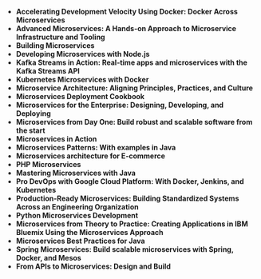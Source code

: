 
<ul>
  
 <li><b><a target="_blank" href="https://github.com/manjunath5496/Microservices-Books/blob/master/micro(1).pdf" style="text-decoration:none;">Accelerating Development Velocity Using Docker: Docker Across Microservices</a></b></li>
  
<li><b><a target="_blank" href="https://github.com/manjunath5496/Microservices-Books/blob/master/micro(2).pdf" style="text-decoration:none;">Advanced Microservices: A Hands-on Approach to Microservice Infrastructure and Tooling</a></b></li>

<li><b><a target="_blank" href="https://github.com/manjunath5496/Microservices-Books/blob/master/micro(3).pdf" style="text-decoration:none;"> Building Microservices</a></b></li>
<li><b><a target="_blank" href="https://github.com/manjunath5496/Microservices-Books/blob/master/micro(4).pdf" style="text-decoration:none;"> Developing Microservices with Node.js</a></b></li>
                            
  <li><b><a target="_blank" href="https://github.com/manjunath5496/Microservices-Books/blob/master/micro(5).pdf" style="text-decoration:none;">Kafka Streams in Action: Real-time apps and microservices with the Kafka Streams API</a></b></li>  
     <li><b><a target="_blank" href="https://github.com/manjunath5496/Microservices-Books/blob/master/micro(6).pdf" style="text-decoration:none;">Kubernetes Microservices with Docker</a></b></li>  
  
<li><b><a target="_blank" href="https://github.com/manjunath5496/Microservices-Books/blob/master/micro(7).pdf" style="text-decoration:none;">Microservice Architecture: Aligning Principles, Practices, and Culture</a></b></li>
<li><b><a target="_blank" href="https://github.com/manjunath5496/Microservices-Books/blob/master/micro(8).pdf" style="text-decoration:none;">Microservices Deployment Cookbook</a></b></li>
  
<li><b><a target="_blank" href="https://github.com/manjunath5496/Microservices-Books/blob/master/micro(9).pdf" style="text-decoration:none;">Microservices for the Enterprise: Designing, Developing, and Deploying</a></b></li>
<li><b><a target="_blank" href="https://github.com/manjunath5496/Microservices-Books/blob/master/micro(10).pdf" style="text-decoration:none;">Microservices from Day One: Build robust and scalable software from the start</a></b></li>
  
<li><b><a target="_blank" href="https://github.com/manjunath5496/Microservices-Books/blob/master/micro(11).pdf" style="text-decoration:none;">Microservices in Action</a></b></li>
  
  <li><b><a target="_blank" href="https://github.com/manjunath5496/Microservices-Books/blob/master/micro(12).pdf" style="text-decoration:none;">Microservices Patterns: With examples in Java </a></b></li>
<li><b><a target="_blank" href="https://github.com/manjunath5496/Microservices-Books/blob/master/micro(13).pdf" style="text-decoration:none;">Microservices architecture for E-commerce</a></b></li>
  
<li><b><a target="_blank" href="https://github.com/manjunath5496/Microservices-Books/blob/master/micro(14).pdf" style="text-decoration:none;">PHP Microservices</a></b></li>

<li><b><a target="_blank" href="https://github.com/manjunath5496/Microservices-Books/blob/master/micro(15).pdf" style="text-decoration:none;">Mastering Microservices with Java</a></b></li>
  
<li><b><a target="_blank" href="https://github.com/manjunath5496/Microservices-Books/blob/master/micro(16).pdf" style="text-decoration:none;">Pro DevOps with Google Cloud Platform: With Docker, Jenkins, and Kubernetes</a></b></li>

  <li><b><a target="_blank" href="https://github.com/manjunath5496/Microservices-Books/blob/master/micro(17).pdf" style="text-decoration:none;">Production-Ready Microservices: Building Standardized Systems Across an Engineering Organization </a></b></li>
<li><b><a target="_blank" href="https://github.com/manjunath5496/Microservices-Books/blob/master/micro(18).pdf" style="text-decoration:none;">Python Microservices Development</a></b></li>

  
<li><b><a target="_blank" href="https://github.com/manjunath5496/Microservices-Books/blob/master/micro(19).pdf" style="text-decoration:none;">Microservices from Theory to Practice: Creating Applications in IBM Bluemix Using the Microservices Approach</a></b></li>

  <li><b><a target="_blank" href="https://github.com/manjunath5496/Microservices-Books/blob/master/micro(20).pdf" style="text-decoration:none;">Microservices Best Practices for Java </a></b></li>
<li><b><a target="_blank" href="https://github.com/manjunath5496/Microservices-Books/blob/master/micro(21).pdf" style="text-decoration:none;">Spring Microservices: Build scalable microservices with Spring, Docker, and Mesos</a></b></li>

<li><b><a target="_blank" href="https://github.com/manjunath5496/Microservices-Books/blob/master/micro(22).pdf" style="text-decoration:none;">From APIs to Microservices: Design and Build</a></b></li>



</ul>




